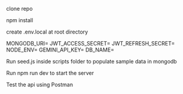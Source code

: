 clone repo

npm install

create .env.local at root directory

MONGODB_URI=
JWT_ACCESS_SECRET=
JWT_REFRESH_SECRET=
NODE_ENV=
GEMINI_API_KEY=
DB_NAME=

Run seed.js inside scripts folder to populate sample data in mongodb

Run npm run dev to start the server

Test the api using Postman 
